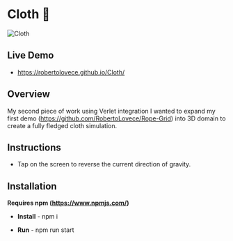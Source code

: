 # Cloth 🧵
![Cloth](https://user-images.githubusercontent.com/48356710/141651772-816a9ef2-d251-4869-87bc-cd3fcadfbb63.png)


## Live Demo
- https://robertolovece.github.io/Cloth/

## Overview

My second piece of work using Verlet integration I wanted to expand my first demo (https://github.com/RobertoLovece/Rope-Grid) into 3D domain to create a fully fledged cloth simulation.

## Instructions

- Tap on the screen to reverse the current direction of gravity.

## Installation
__Requires npm (https://www.npmjs.com/)__

- __Install__ - npm i

- __Run__ - npm run start
